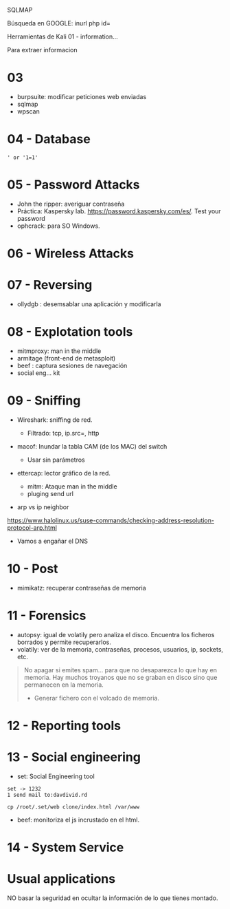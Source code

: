 
SQLMAP

Búsqueda en GOOGLE: inurl php id=

Herramientas de Kali
01 - information...

Para extraer informacion

# 03

* burpsuite: modificar peticiones web enviadas
* sqlmap
* wpscan

# 04 - Database

```
' or '1=1'
```

# 05 - Password Attacks

* John the ripper: averiguar contraseña
* Práctica: Kaspersky lab. https://password.kaspersky.com/es/. Test your password
* ophcrack: para SO Windows.

# 06 - Wireless Attacks

# 07 - Reversing

* ollydgb : desemsablar una aplicación y modificarla

# 08 - Explotation tools

* mitmproxy: man in the middle
* armitage (front-end de metasploit)
* beef : captura sesiones de navegación
* social eng... kit

# 09 - Sniffing

* Wireshark: sniffing de red.
    * Filtrado: tcp, ip.src=, http
* macof: Inundar la tabla CAM (de los MAC) del switch
    * Usar sin parámetros
* ettercap: lector gráfico de la red.
    * mitm: Ataque man in the middle
    * pluging send url

* arp vs ip neighbor

https://www.halolinux.us/suse-commands/checking-address-resolution-protocol-arp.html
* Vamos a engañar el DNS

# 10 - Post

* mimikatz: recuperar contraseñas de memoria

# 11 - Forensics

* autopsy: igual de volatily pero analiza el disco. Encuentra los ficheros borrados y permite recuperarlos.
* volatily: ver de la memoria, contraseñas, procesos, usuarios, ip, sockets, etc.

> No apagar si emites spam... para que no desaparezca lo que hay en memoria. Hay muchos troyanos que no se graban en disco sino que permanecen en la memoria.
> * Generar fichero con el volcado de memoria.

# 12 - Reporting tools

# 13 - Social engineering

* set: Social Engineering tool
```
set -> 1232
1 send mail to:davdivid.rd

cp /root/.set/web clone/index.html /var/www
```

* beef: monitoriza el js incrustado en el html.

# 14 - System Service

# Usual applications

NO basar la seguridad en ocultar la información de lo que tienes montado.
